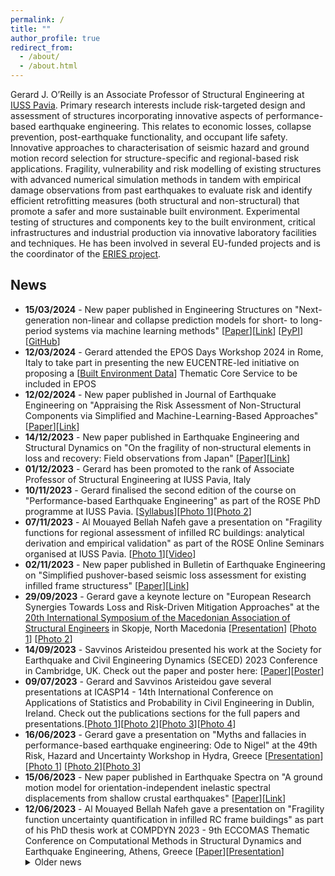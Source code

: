 ```yaml
---
permalink: /
title: ""
author_profile: true
redirect_from:
  - /about/
  - /about.html
---
```

Gerard J. O’Reilly is an Associate Professor of Structural Engineering at [IUSS Pavia](https://www.iusspavia.it/en). Primary research interests include risk-targeted design and assessment of structures incorporating innovative aspects of performance-based earthquake engineering. This relates to economic losses, collapse prevention, post-earthquake functionality, and occupant life safety. Innovative approaches to characterisation of seismic hazard and ground motion record selection for structure-specific and regional-based risk applications. Fragility, vulnerability and risk modelling of existing structures with advanced numerical simulation methods in tandem with empirical damage observations from past earthquakes to evaluate risk and identify efficient retrofitting measures (both structural and non-structural) that promote a safer and more sustainable built environment. Experimental testing of structures and components key to the built environment, critical infrastructures and industrial production via innovative laboratory facilities and techniques. He has been involved in several EU-funded projects and is the coordinator of the [ERIES project](https://www.eries.eu).

## News
<ul>

<li> <b>15/03/2024</b> - New paper published in Engineering Structures on "Next-generation non-linear and collapse prediction models for short- to long-period systems via machine learning methods" [<a href="http://gerardjoreilly.github.io/files/Journal/2024-rho-mu-t.pdf">Paper</a>][<a href="https://linkinghub.elsevier.com/retrieve/pii/S0141029624003638">Link</a>] [<a href="https://pypi.org/project/xgb-rhomut/">PyPI</a>] [<a href="https://github.com/davitshahnazaryan3/XGB-rhomut">GitHub</a>]</li>

<li> <b>12/03/2024</b> - Gerard attended the EPOS Days Workshop 2024 in Rome, Italy to take part in presenting the new EUCENTRE-led initiative on proposing a [<a href="https://builtenvdata.eu/">Built Environment Data</a>] Thematic Core Service to be included in EPOS</li>

<li> <b>12/02/2024</b> - New paper published in Journal of Earthquake Engineering on "Appraising the Risk Assessment of Non-Structural Components via Simplified and Machine-Learning-Based Approaches" [<a href="http://gerardjoreilly.github.io/files/Journal/Shahnazaryan-JEE-NSE.pdf">Paper</a>][<a href="https://www.tandfonline.com/doi/full/10.1080/13632469.2024.2314169">Link</a>] </li>

<li> <b>14/12/2023</b> - New paper published in Earthquake Engineering and Structural Dynamics on "On the fragility of non‐structural elements in loss and recovery: Field observations from Japan" [<a href="http://gerardjoreilly.github.io/files/Journal/OReilly_EESD_2023.pdf">Paper</a>][<a href="https://onlinelibrary.wiley.com/doi/10.1002/eqe.4066">Link</a>] </li>

<li> <b>01/12/2023</b> - Gerard has been promoted to the rank of Associate Professor of Structural Engineering at IUSS Pavia, Italy</li>

<li> <b>10/11/2023</b> - Gerard finalised the second edition of the course on "Performance-based Earthquake Engineering" as part of the ROSE PhD programme at IUSS Pavia. [<a href="https://gerardjoreilly.github.io/files/Photos/PBEE-Course-Syllabus-v8.pdf">Syllabus</a>][<a href="https://gerardjoreilly.github.io/files/Photos/pbee-2023bis-1.JPG">Photo 1</a>][<a href="https://gerardjoreilly.github.io/files/Photos/pbee-2023bis-2.JPG">Photo 2</a>]</li>

<li> <b>07/11/2023</b> - Al Mouayed Bellah Nafeh gave a presentation on "Fragility functions for regional assessment of infilled RC buildings: analytical derivation and empirical validation" as part of the ROSE Online Seminars organised at IUSS Pavia. [<a href="http://gerardjoreilly.github.io/files/Photos/rose-nafeh-2023.jpg">Photo 1</a>][<a href="https://www.youtube.com/watch?v=nAomrS9QdA4">Video</a>]</li>

<li> <b>02/11/2023</b> - New paper published in Bulletin of Earthquake Engineering on "Simplified pushover-based seismic loss assessment for existing infilled frame structuress" [<a href="http://gerardjoreilly.github.io/files/Journal/s10518-023-01792-x.pdf">Paper</a>][<a href="https://link.springer.com/article/10.1007/s10518-023-01792-x">Link</a>] </li>

<li> <b>29/09/2023</b> - Gerard gave a keynote lecture on "European Research Synergies Towards Loss and Risk-Driven Mitigation Approaches" at the <a href="http://mase.gf.ukim.edu.mk/">20th International Symposium of the Macedonian Association of Structural Engineers</a> in Skopje, North Macedonia [<a href="http://gerardjoreilly.github.io/files/Presentations/MASE20_Presentation_OReilly.pdf">Presentation</a>] [<a href="http://gerardjoreilly.github.io/files/Photos/mase-1.JPG">Photo 1</a>] [<a href="http://gerardjoreilly.github.io/files/Photos/mase-2.JPG">Photo 2</a>]</li>

<li> <b>14/09/2023</b> - Savvinos Aristeidou presented his work at the Society for Earthquake and Civil Engineering Dynamics (SECED) 2023 Conference in Cambridge, UK. Check out the paper and poster here: [<a href="http://gerardjoreilly.github.io/files/Conference/SECED_Aristeidou_paper.pdf">Paper</a>][<a href="http://gerardjoreilly.github.io/files/Conference/SECED_Aristeidou_poster.pdf">Poster</a>]</li>

<li> <b>09/07/2023</b> - Gerard and Savvinos Aristeidou gave several presentations at ICASP14 - 14th International Conference on Applications of Statistics and Probability in Civil Engineering in Dublin, Ireland. Check out the publications sections for the full papers and presentations.[<a href="http://gerardjoreilly.github.io/files/Photos/icasp-gerard-1.JPG">Photo 1</a>][<a href="http://gerardjoreilly.github.io/files/Photos/icasp-gerard-2.JPG">Photo 2</a>][<a href="http://gerardjoreilly.github.io/files/Photos/icasp-gerard-4.JPG">Photo 3</a>][<a href="http://gerardjoreilly.github.io/files/Photos/icasp-savvinos.jpg">Photo 4</a>]</li>

<li> <b>16/06/2023</b> - Gerard gave a presentation on "Myths and fallacies in performance-based earthquake engineering: Ode to Nigel" at the 49th Risk, Hazard and Uncertainty Workshop in Hydra, Greece [<a href="http://gerardjoreilly.github.io/files/Presentations/OReilly_Gerard_Hydra_2023_public.pdf">Presentation</a>][<a href="http://gerardjoreilly.github.io/files/Photos/hydra-group.JPG">Photo 1</a>] [<a href="http://gerardjoreilly.github.io/files/Photos/hydra-2.JPG">Photo 2</a>][<a href="http://gerardjoreilly.github.io/files/Photos/hydra-3.JPG">Photo 3</a>]</li>

<li> <b>15/06/2023</b> - New paper published in Earthquake Spectra on "A ground motion model for orientation-independent inelastic spectral displacements from shallow crustal earthquakes" [<a href="http://gerardjoreilly.github.io/files/Journal/aristeidou-et-al-2023-a-ground-motion-model-for-orientation-independent-inelastic-spectral-displacements-from-shallow.pdf">Paper</a>][<a href="https://journals.sagepub.com/doi/10.1177/87552930231180228">Link</a>] </li>

<li> <b>12/06/2023</b> - Al Mouayed Bellah Nafeh gave a presentation on "Fragility function uncertainty quantification in infilled RC frame buildings" as part of his PhD thesis work at COMPDYN 2023 - 9th ECCOMAS Thematic Conference on Computational Methods in Structural Dynamics and Earthquake Engineering, Athens, Greece [<a href="http://gerardjoreilly.github.io/files/Conference/Nafeh_O'Reilly_UncertaintyQuantification.pdf">Paper</a>][<a href="http://gerardjoreilly.github.io/files/Presentations/COMPDYN2023_Nafeh.pdf">Presentation</a>] </li>



<details><summary>Older news</summary>
<ul>
</ul>

<li> <b>25/05/2023</b> - Gerard organised and chaired the 2023 General Assembly meeting of the ERIES project in Thessaloniki, Greece. For more information about the meeting and the project activities, see the <a href="https://eries.eu/ga-meeting-2023/">project website</a> and the <a href="https://www.linkedin.com/company/eries-engineering-research-infrastructures-for-european-synergies/">LinkedIn page</a> [<a href="http://gerardjoreilly.github.io/files/Photos/eries-ga-2023.JPEG">Photo</a>]</li>

<li> <b>22/05/2023</b> - Gerard gave a presentation at the seminar on "Valutazione e gestione del rischio NaTech negli stabilimenti PIR" organised by INAIL in Rome, Italy on the topic of "La ricerca nel campo della gestione del rischio NaTech da sisma" [<a href="http://gerardjoreilly.github.io/files/Presentations/progr-dit-evento.pdf">Flyer</a>] [<a href="http://gerardjoreilly.github.io/files/Presentations/OReilly_Gerard_INAIL_2023.pdf">Presentation</a>]</li>

<li> <b>27/04/2023</b> - Gerard gave a webinar to the 2nd RICH Europe Webinar on Transnational and Virtual Access Opportunities on the topic of "ERIES – Engineering Research Infrastructures for European Synergies" [<a href="http://gerardjoreilly.github.io/files/Presentations/2023_04_27_RICH_Webinar_agenda.pdf">Flyer</a>] [<a href="https://rich-europe.eu/transnational-and-virtual-access-webinar-2-save-the-date/">Link</a>]</li>

<li> <b>20/04/2023</b> - Gerard has been announced as a keynote speaker at the <a href="http://mase.gf.ukim.edu.mk/">20th International Symposium of the Macedonian Association of Structural Engineers</a> from 28-29 September 2023 in Skopje, North Macedonia. He will give a talk on "European Research Synergies Towards Loss and Risk-Driven Mitigation Approaches" </li>

<li> <b>13/04/2023</b> - Gerard was presented with the 2022 Shah Family Innovation Prize from the Earthquake Engineering Research Institute at the Annual Meeting in San Francisco, California 
[<a href="https://twitter.com/EERI_tweets/status/1646310442799882240">Twitter</a>][<a href="http://gerardjoreilly.github.io/files/Photos/eeri_annual_meeting_1.jpg">Photo 1</a>][<a href="http://gerardjoreilly.github.io/files/Photos/eeri_annual_meeting_2.jpg">Photo 2</a>][<a href="http://gerardjoreilly.github.io/files/Photos/eeri_annual_meeting_3.jpg">Photo 3</a>][<a href="http://gerardjoreilly.github.io/files/Photos/eeri_annual_meeting_4.jpg">Photo 4</a>] </li>

<li> <b>09/03/2023</b> - New paper published in Structure and Infrastructure Engineering on "Seismic risk prioritisation schemes for reinforced concrete bridge portfolios" [<a href="http://gerardjoreilly.github.io/files/Journal/sie_prioritisation.pdf">Paper</a>][<a href="https://www.tandfonline.com/eprint/AB6MK6P6AVDWT4D9N4WK/full?target=10.1080/15732479.2023.2187424">Link</a>] </li>

<li> <b>03/03/2023</b> - New paper published in the International Journal of Disaster Risk Reduction on "Risk-aware navigation in industrial plants at risk of NaTech accidents" [<a href="http://gerardjoreilly.github.io/files/Journal/rossini_ijdrr.pdf">Paper</a>][<a href="https://www.sciencedirect.com/science/article/pii/S2212420923001000?via%3Dihub">Link</a>] </li>

<li> <b>10/02/2023</b> - New paper published in Procedia Structural Integrity on "Simplified tools for the risk assessment and classification of existing buildings" [<a href="http://gerardjoreilly.github.io/files/Conference/anidis-2022.pdf">Paper</a>][<a href="https://www.sciencedirect.com/science/article/pii/S2452321623002329?via%3Dihub">Link</a>] </li>

<li> <b>09/01/2023</b> - New paper by Al Mouayed Bellah Nafeh published in the Bulletin of Earthquake Engineering on "Simplified pushover-based seismic risk assessment methodology for existing infilled frame structures" [<a href="http://gerardjoreilly.github.io/files/Journal/Nafeh-OReilly-2023.pdf">Paper</a>][<a href="https://link.springer.com/article/10.1007/s10518-022-01600-y">Link</a>] </li>

<li> <b>12/12/2022</b> - New paper with Matt Fox from the University of Pavia published in Earthquake Engineering and Structural Dynamics on the topic of "Exploring the site dependency of fragility functions in risk-targeted design" [<a href="http://gerardjoreilly.github.io/files/Journal/Fox-OReilly-EESD-2022.pdf">Paper</a>][<a href="https://onlinelibrary.wiley.com/doi/abs/10.1002/eqe.3783?campaign=wolearlyview">Link</a>] </li>

<li> <b>02/12/2022</b> - Gerard is the 2022 recipient of the Shah Family Innovation Prize by the Earthquake Engineering Research Institute [<a href="https://eeri.org/about-eeri/news/13895-2022-shah-family-innovation-prize-awarded-to-gerard-o-reilly">Link</a>]</li>

<li> <b>16/11/2022</b> - Gerard gave a webinar to the Italian Association for Wind Engineering Young (ANIV - Associazione Nazionale per Ingegneria del Vento - Giovani) on the topic of "ERIES research infrastructure network: how to apply for transnational access grants" [<a href="http://gerardjoreilly.github.io/files/Presentations/Locandina_ANIVGLT_ERIES_vLRGP.pdf">Flyer</a>] [<a href="https://www.aniv-iawe.org/eries-research-infrastructure-network-how-to-apply-for-transnational-access-grants/">Link</a>]</li>

<li> <b>19/10/2022</b> - New paper by Nic Clemett and others from the Reluis 2019-2021 working group in Pavia published in the ASCE Journal of Structural Engineering on the topic of "Optimal Combined Seismic and Energy Efficiency Retrofitting for Existing Buildings in Italy" [<a href="http://gerardjoreilly.github.io/files/Journal/Clemett-et-al2023OptimalcombinedseismicandenergyefficiencyretrofittingforexistingbuildingsinItaly.pdf">Paper</a>][<a href="https://ascelibrary.org/doi/10.1061/%28ASCE%29ST.1943-541X.0003500">Link</a>] </li>

<li> <b>12/10/2022</b> - Al Mouayed Bellah Nafeh gave a seminar on "Simplified Approaches for the Risk Assessment of Non-Ductile Infilled RC Structures" at the ROSE Centre's seminar series in Pavia, Italy [<a href="https://www.youtube.com/watch?v=mjh_JaIeZgw">Video</a>] </li>

<li> <b>14/9/2022</b> - Gerard gave a presentation on "Simplified tools for the risk assessment and classification of existing buildings" at ANIDIS - Associazione Nazionale Italiana di Ingegneria Sismica 2022, Turin, Italy [<a href="http://gerardjoreilly.github.io/files/Conference/OReilly_etal_ANIDIS_2022_v3.pdf">Paper</a>][<a href="http://gerardjoreilly.github.io/files/Presentations/ANIDIS-2022-presentation.pdf">Presentation</a>] </li>
  
<li> <b>9/9/2022</b> - Davit Shahnazaryan gave a presentation on "Integrating multiple risks to aid the navigation of industrial plant workers during seismic events" which forms part of the ROSSINI project at the 3rd European Conference on Earthquake Engineering & Seismology, Bucharest, Romania [<a href="http://gerardjoreilly.github.io/files/Conference/C29-Shahnazaryan.pdf">Paper</a>] </li>

<li> <b>9/9/2022</b> - Davit Shahnazaryan gave a presentation on "Current and contemporary seismic design methods: a comparative review" at the 3rd European Conference on Earthquake Engineering & Seismology, Bucharest, Romania [<a href="http://gerardjoreilly.github.io/files/Conference/C32-Design-Methods-final.pdf">Paper</a>][<a href="http://gerardjoreilly.github.io/files/Presentations/3ECEES-Design-Methods-presentation.pdf">Presentation</a>] </li>

<li> <b>5/9/2022</b> - Al Mouayed Bellah Nafeh gave a presentation on "Simplified Seismic Risk Assessment of Non-Ductile Infilled RC Frame Buildings" as part of his PhD thesis work at the 3rd European Conference on Earthquake Engineering & Seismology, Bucharest, Romania [<a href="http://gerardjoreilly.github.io/files/Conference/C31-Nafeh_OReilly_InfilledRC_SimplifiedRisk_v3.pdf">Paper</a>][<a href="http://gerardjoreilly.github.io/files/Presentations/3ECEES-IM-bias-presentation.pdf">Presentation</a>] </li>

<li> <b>5/9/2022</b> - Gerard gave a presentation on "Towards improved response quantification of existing infilled RC frames" at the 3rd European Conference on Earthquake Engineering & Seismology, Bucharest, Romania [<a href="http://gerardjoreilly.github.io/files/Conference/C33-IM-bias-paper.pdf">Paper</a>][<a href="http://gerardjoreilly.github.io/files/Presentations/3ECEES-IM-bias-presentation.pdf">Presentation</a>] </li>

<li> <b>5/9/2022</b> - Savvinos Aristeidou gave a presentation on "Ground motion directionality effects on inelastic spectral displacements" as part of his PhD thesis work at the 3rd European Conference on Earthquake Engineering & Seismology, Bucharest, Romania [<a href="http://gerardjoreilly.github.io/files/Conference/C30-Contribution_3ECEES_Savvinos_Aristeidou_final.pdf">Paper</a>][<a href="http://gerardjoreilly.github.io/files/Presentations/Savvinos-3ECEES.pdf">Presentation</a>] </li>

<li> <b>18/7/2022</b> - Gerard gave a presentation on "Integrating multiple risks to aid the navigation of industrial plant workers during seismic events" at the ASME 2022 Pressure Vessels & Piping Conference, Las Vegas, USA [<a href="http://gerardjoreilly.github.io/files/Conference/C28-PVP2022-84014_final.pdf">Paper</a>][<a href="http://gerardjoreilly.github.io/files/Presentations/pvp2022_.pdf">Presentation</a>][<a href="https://youtu.be/h0L81oRVhV8">Video</a>] </li>

<li> <b>6/7/2022</b> - Gerard gave a presentation on "Risk and loss mitigation in seismic design: a review of current methods and future direction" at ICONHIC 2022 - 3rd International Conference on Natural Hazards & Infrastructure, 22 – 24 June 2021, Athens, Greece. [<a href="http://gerardjoreilly.github.io/files/Conference/C27-ICONHIC2021_paper_OReilly_v2.pdf">Paper</a>][<a href="http://gerardjoreilly.github.io/files/Presentations/ICONHIC-2022-OReilly.pdf">Presentation</a>] </li>

<li> <b>9/6/2022</b> - After a 2 year hiatus, the International Nigel Priestley Seminar is back in Pavia, Italy! </li>

<li> <b>8/6/2022</b> - The ERIES project was kicked off in Pavia, Italy [<a href="https://eries.eu/eries-kick-off-meeting-8th-june-2022/">See more</a>] </li>

<li> <b>13/9/2021</b> - Gerard gave a presentation on "Seismic Risk Classification of Non-Structural Elements" at the 17th World Conference on Earthquake Engineering, Sendai, Japan [<a href="http://gerardjoreilly.github.io/files/Conference/C19-2020.pdf">Paper</a>][<a href="http://gerardjoreilly.github.io/files/Presentations/17WCEE_Presentation_NonStrRisk.pdf">Presentation</a>][<a href="https://youtu.be/DXka-0tk8XU">Video</a>] </li>

<li> <b>13/12/2019</b> - Gerard gave a presentation on the Joint Research carried out at the Kobori Research Complex in Tokyo, Japan [<a href="http://gerardjoreilly.github.io/files/Presentations/OReilly-Gerard-KRC-Final-Presentation.pdf">Presentation</a>] </li>

<li> <b>2019</b> - Gerard gave a presentation on "Characterising Seismic Vulnerability of Bridge Structures and Infrastructure Vulnerability Assessment" as part of the INFRA-NAT Platform Workshop in Ohrid, North Macedonia [<a href="http://gerardjoreilly.github.io/files/Presentations/INFRA-NAT-Meeting-Gerard.pdf">Presentation</a>] </li>

<li> <b>3/10/2019</b> - Gerard gave an invited talk on "Developments in performance-based seismic design and assessment: an Italian perspective" at the University of Canterbury, New Zealand. </li>

<li> <b>24/6/2019</b> - Gerard gave a presentation on "On the Efficient Risk Assessment of Bridge Structures" at COMPDYN 2019 - 7th ECCOMAS Thematic Conference on Computational Methods in Structural Dynamics and Earthquake Engineering, Hersonissos, Greece. [<a href="http://gerardjoreilly.github.io/files/Conference/C13-2019.pdf">Paper</a>][<a href="http://gerardjoreilly.github.io/files/Presentations/Compdyn2019_Presentation.pdf">Presentation</a>] </li>

<li> <b>27/5/2019</b> - Gerard gave a presentation on "Towards Regional Safety Assessment of Bridge Infrastructure" at the 13th International Conference on Applications of Statistics and Probability in Civil Engineering, Seoul, South Korea. [<a href="http://gerardjoreilly.github.io/files/Conference/C11-2019.pdf">Paper</a>][<a href="http://gerardjoreilly.github.io/files/Presentations/ICASP13_Presentation.pdf">Presentation</a>] </li>

<li> <b>19/6/2018</b> - Gerard gave a presentation on "On the seismic assessment and retrofit of infilled RC frames structures" at the 16th European Conference on Earthquake Engineering, Thessaloniki, Greece.
 [<a href="http://gerardjoreilly.github.io/files/Conference/C10-2018.pdf">Paper</a>] </li>

<li> <b>19/6/2018</b> - Gerard gave a presentation on "Intensity Measures for the Collapse Assessment of Infilled RC Frames" at the 16th European Conference on Earthquake Engineering, Thessaloniki, Greece.
 [<a href="http://gerardjoreilly.github.io/files/Conference/C9-2018.pdf">Paper</a>][<a href="http://gerardjoreilly.github.io/files/Presentations/16ECEE_Presentation.pdf">Presentation</a>] </li>

<li> <b>2017</b> - Gerard gave a presentation on "Modelling Uncertainty in Existing Italian RC Frames" at COMPDYN 2017 - 6th International Conference on Computational Methods in Structural Dynamics and Earthquake Engineering, Rhodes, Greece.
 [<a href="http://gerardjoreilly.github.io/files/Conference/C8-2017.pdf">Paper</a>][<a href="http://gerardjoreilly.github.io/files/Presentations/Compdyn2017_Presentation.pdf">Presentation</a>] </li>

<li> <b>2017</b> - Gerard gave a presentation on "System Identification and Structural Modelling of Italian School Buildings" at the IMAC-XXXV Conference & Exposition on Structural Dynamics, Orange County, USA. [<a href="http://gerardjoreilly.github.io/files/Conference/C7-2017.pdf">Paper</a>][<a href="http://gerardjoreilly.github.io/files/Presentations/IMACXXXV_Presentation_v2.pdf">Presentation</a>] </li>

<li> <b>2017</b> - Gerard gave a presentation on "Implications of a More Refined Damage Estimation Approach in the Assessment of RC Frames" at the 16th World Conference on Earthquake Engineering, Santiago, Chile. [<a href="http://gerardjoreilly.github.io/files/Conference/C6-2017.pdf">Paper</a>][<a href="http://gerardjoreilly.github.io/files/Presentations/WCEE_Presentation_v1.pdf">Presentation</a>] </li>

<li> <b>2015</b> - Gerard gave a presentation on "Influence of Modelling Parameters on the Fragility Assessment of pre-1970 Italian RC Structures" at COMPDYN 2015 - 5th ECCOMAS Thematic Conference on Computational Methods in Structural Dynamics and Earthquake Engineering, Hersonissos, Greece. [<a href="http://gerardjoreilly.github.io/files/Conference/C5-2015.pdf">Paper</a>][<a href="http://gerardjoreilly.github.io/files/Presentations/OReilly_Sullivan_Compdyn2015_Presentation.pdf">Presentation</a>] </li>

<li> <b>2013</b> - Gerard gave a presentation on "Comparing the seismic performance of concentrically braced frames with and without self-centering behaviour" at the 2nd International Conference on Structures and Architecture, Guimaraes, Portugal. [<a href="http://gerardjoreilly.github.io/files/Conference/C4-2013.pdf">Paper</a>] </li>

<li> <b>2012</b> - Gerard gave a presentation on "Performance-Based Design of a Self-Centering Concentrically Braced Frame using the Direct Displacement-Based Design Procedure" at the 15th World Conference on Earthquake Engineering, Lisbon, Portugal. [<a href="http://gerardjoreilly.github.io/files/Conference/C3-2012.pdf">Paper</a>] </li>

<li> <b>2012</b> - Gerard gave a presentation on "Behaviour and Design of a Self-Centering Concentrically Braced Steel Frame System" at the 15th World Conference on Earthquake Engineering, Lisbon, Portugal. [<a href="http://gerardjoreilly.github.io/files/Conference/C2-2012.pdf">Paper</a>] </li>

<li> <b>2012</b> - Gerard won “Best Structures Paper” for his paper presented at the BCRI2012 conference in Dublin, Ireland </li>

<li> <b>2012</b> - Gerard gave a presentation on "Development of a Novel Self-Centering Concentrically Braced Frame System for Deployment in Seismically Active Regions" at the Bridge and Concrete Research in Ireland, Dublin, Ireland. [<a href="http://gerardjoreilly.github.io/files/Conference/C1-2012.pdf">Paper</a>] </li>


</details>
